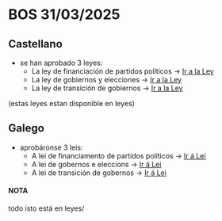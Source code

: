 # BOS 31/03/2025
## Castellano
- se han aprobado 3 leyes:
  - La ley de financiación de partidos políticos → <a href="https://swelshin.github.io/Ley de Financiación de los Partidos Políticos.pdf"> Ir a la Ley</a>
  - La ley de gobiernos y elecciones → <a href="https://swelshin.github.io/Ley de gobiernos y elecciones.pdf"> Ir a la Ley</a>
  - La ley de transición de gobiernos → <a href="https://swelshin.github.io/_transición de gobiernos.pdf"> Ir a la Ley</a>
  
(estas leyes estan disponible en leyes)
## Galego
- aprobáronse 3 leis:
  - A lei de financiamento de partidos políticos → <a href="https://swelshin.github.io/Ley de Financiación de los Partidos Políticos.pdf"> Ir á Lei</a>
  - A lei de gobernos e eleccions → <a href="https://swelshin.github.io/Ley de gobiernos y elecciones.pdf"> Ir á Lei</a>
  - A lei de transición de gobernos → <a href="https://swelshin.github.io/_transición de gobiernos.pdf"> Ir á Lei</a>


#### NOTA
todo isto está en leyes/
